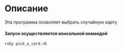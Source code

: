 Описание
=

Эта программа позволяет выбрать случайную карту

#### Запуск осуществляется консольной командой ####

```
ruby pick_a_card.rb
```
